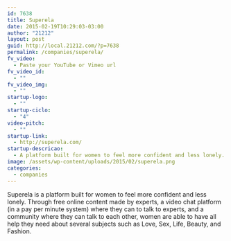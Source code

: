 ```yaml
---
id: 7638
title: Superela
date: 2015-02-19T10:29:03-03:00
author: "21212"
layout: post
guid: http://local.21212.com/?p=7638
permalink: /companies/superela/
fv_video:
  - Paste your YouTube or Vimeo url
fv_video_id:
  - ""
fv_video_img:
  - ""
startup-logo:
  - ""
startup-ciclo:
  - "4"
video-pitch:
  - ""
startup-link:
  - http://superela.com/
startup-descricao:
  - A platform built for women to feel more confident and less lonely.
image: /assets/wp-content/uploads/2015/02/superela.png
categories:
  - companies
---
```

Superela is a platform built for women to feel more confident and less lonely. Through free online content made by experts, a video chat platform (in a pay per minute system) where they can to talk to experts, and a community where they can talk to each other, women are able to have all help they need about several subjects such as Love, Sex, Life, Beauty, and Fashion.